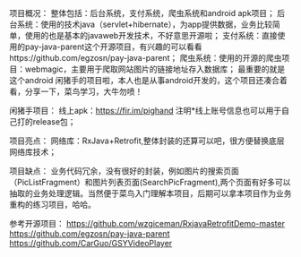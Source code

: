 项目概况：
整体包括：后台系统，支付系统，爬虫系统和android apk项目；
后台系统：使用的技术java（servlet+hibernate），为app提供数据，业务比较简单，使用的也是基本的javaweb开发技术，不好意思开源啦；
支付系统：直接使用的pay-java-parent这个开源项目，有兴趣的可以看看https://github.com/egzosn/pay-java-parent；
爬虫系统：使用的开源的爬虫项目：webmagic，主要用于爬取网站图片的链接地址存入数据库；
最重要的就是这个android 闲猪手的项目啦，本人也是从事android开发的，这个项目还凑合着看，分享一下，菜鸟学习，大牛勿喷！

闲猪手项目：
线上apk：https://fir.im/pighand  注明*线上账号信息也可以用于自己打的release包；


项目亮点：
网络库：RxJava+Retrofit,整体封装的还算可以吧，很方便替换底层网络库技术；

项目缺点：
业务代码冗余，没有很好的封装，例如图片的搜索页面（PicListFragment）和图片列表页面(SearchPicFragment),两个页面有好多可以抽取的业务处理逻辑。当然便于菜鸟入门理解本项目，后期可以拿本项目作为业务重构的练习项目，哈哈。









参考开源项目：
https://github.com/wzgiceman/RxjavaRetrofitDemo-master
https://github.com/egzosn/pay-java-parent
https://github.com/CarGuo/GSYVideoPlayer
